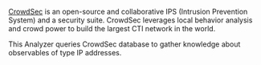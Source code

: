 [CrowdSec](https://www.crowdsec.net) is an open-source and collaborative IPS (Intrusion Prevention System) and a security suite.
CrowdSec leverages local behavior analysis and crowd power to build the largest CTI network in the world.

This Analyzer queries CrowdSec database to gather knowledge about observables of type IP addresses. 